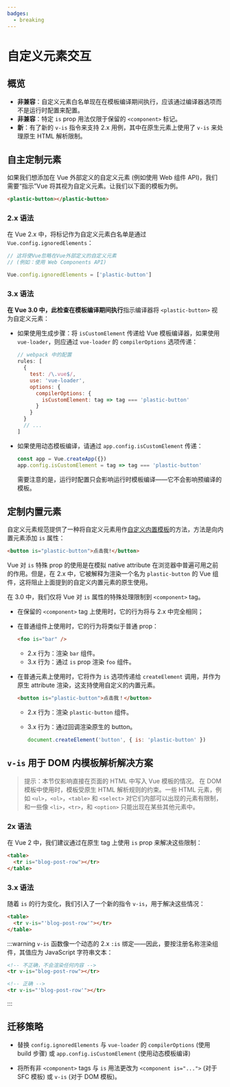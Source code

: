 ```yaml
---
badges:
  - breaking
---
```


# 自定义元素交互 <MigrationBadges :badges="$frontmatter.badges" />

## 概览

- **非兼容**：自定义元素白名单现在在模板编译期间执行，应该通过编译器选项而不是运行时配置来配置。
- **非兼容**：特定 `is` prop 用法仅限于保留的 `<component>` 标记。
- **新**：有了新的 `v-is` 指令来支持 2.x 用例，其中在原生元素上使用了 `v-is` 来处理原生 HTML 解析限制。

## 自主定制元素

如果我们想添加在 Vue 外部定义的自定义元素 (例如使用 Web 组件 API)，我们需要“指示”Vue 将其视为自定义元素。让我们以下面的模板为例。

```html
<plastic-button></plastic-button>
```
### 2.x 语法

在 Vue 2.x 中，将标记作为自定义元素白名单是通过 `Vue.config.ignoredElements`：

```js
// 这将使Vue忽略在Vue外部定义的自定义元素
// (例如：使用 Web Components API)

Vue.config.ignoredElements = ['plastic-button']
```

### 3.x 语法

**在 Vue 3.0 中，此检查在模板编译期间执行**指示编译器将 `<plastic-button>` 视为自定义元素：

- 如果使用生成步骤：将 `isCustomElement` 传递给 Vue 模板编译器，如果使用 `vue-loader`，则应通过 `vue-loader` 的 `compilerOptions` 选项传递：

  ```js
  // webpack 中的配置
  rules: [
    {
      test: /\.vue$/,
      use: 'vue-loader',
      options: {
        compilerOptions: {
          isCustomElement: tag => tag === 'plastic-button'
        }
      }
    }
    // ...
  ]
  ```

- 如果使用动态模板编译，请通过 `app.config.isCustomElement` 传递：

  ```js
  const app = Vue.createApp({})
  app.config.isCustomElement = tag => tag === 'plastic-button'
  ```

  需要注意的是，运行时配置只会影响运行时模板编译——它不会影响预编译的模板。

## 定制内置元素

自定义元素规范提供了一种将自定义元素用作[自定义内置模板](https://html.spec.whatwg.org/multipage/custom-elements.html#custom-elements-customized-builtin-example)的方法，方法是向内置元素添加 `is` 属性：

```html
<button is="plastic-button">点击我!</button>
```

Vue 对 `is` 特殊 prop 的使用是在模拟 native attribute 在浏览器中普遍可用之前的作用。但是，在 2.x 中，它被解释为渲染一个名为 `plastic-button` 的 Vue 组件，这将阻止上面提到的自定义内置元素的原生使用。

在 3.0 中，我们仅将 Vue 对 `is` 属性的特殊处理限制到 `<component>` tag。

- 在保留的 `<component>` tag 上使用时，它的行为将与 2.x 中完全相同；
- 在普通组件上使用时，它的行为将类似于普通 prop：

  ```html
  <foo is="bar" />
  ```

  - 2.x 行为：渲染 `bar` 组件。
  - 3.x 行为：通过 `is` prop 渲染 `foo` 组件。

- 在普通元素上使用时，它将作为 `is` 选项传递给 `createElement` 调用，并作为原生 attribute 渲染，这支持使用自定义的内置元素。

  ```html
  <button is="plastic-button">点击我！</button>
  ```

  - 2.x 行为：渲染 `plastic-button` 组件。
  - 3.x 行为：通过回调渲染原生的 button。

    ```js
    document.createElement('button', { is: 'plastic-button' })
    ```

## `v-is` 用于 DOM 内模板解析解决方案

> 提示：本节仅影响直接在页面的 HTML 中写入 Vue 模板的情况。
> 在 DOM 模板中使用时，模板受原生 HTML 解析规则的约束。一些 HTML 元素，例如 `<ul>`，`<ol>`，`<table>` 和 `<select>` 对它们内部可以出现的元素有限制，和一些像 `<li>`，`<tr>`，和 `<option>` 只能出现在某些其他元素中。

### 2x 语法

在 Vue 2 中，我们建议通过在原生 tag 上使用 `is` prop 来解决这些限制：

```html
<table>
  <tr is="blog-post-row"></tr>
</table>
```

### 3.x 语法

随着 `is` 的行为变化，我们引入了一个新的指令 `v-is`，用于解决这些情况：

```html
<table>
  <tr v-is="'blog-post-row'"></tr>
</table>
```

:::warning
`v-is` 函数像一个动态的 2.x `:is` 绑定——因此，要按注册名称渲染组件，其值应为 JavaScript 字符串文本：

```html
<!-- 不正确，不会渲染任何内容 -->
<tr v-is="blog-post-row"></tr>

<!-- 正确 -->
<tr v-is="'blog-post-row'"></tr>
```

:::

## 迁移策略

- 替换 `config.ignoredElements` 与 `vue-loader` 的 `compilerOptions` (使用 build 步骤) 或 `app.config.isCustomElement` (使用动态模板编译)

- 将所有非 `<component>` tags 与 `is` 用法更改为 `<component is="...">` (对于 SFC 模板) 或 `v-is` (对于 DOM 模板)。

